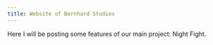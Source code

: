 ```yaml
---
title: Website of Bernhard Studios
---
```


Here I will be posting some features of our main project: Night Fight.
